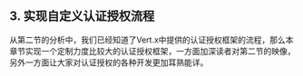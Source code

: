 ## 3. 实现自定义认证授权流程

从第二节的分析中，我们已经知道了Vert.x中提供的认证授权框架的流程，那么本章节实现一个定制力度比较大的认证授权框架，一方面加深读者对第二节的映像，另外一方面让大家对认证授权的各种开发更加耳熟能详。



